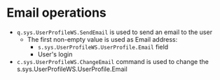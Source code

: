 # Email operations

- `q.sys.UserProfileWS.SendEmail` is used to send an email to the user
  - The first non-empty value is used as Email address:
    - `s.sys.UserProfileWS.UserProfile.Email` field
    - User's login
- `c.sys.UserProfileWS.ChangeEmail` command is used to change the s.sys.UserProfileWS.UserProfile.Email
